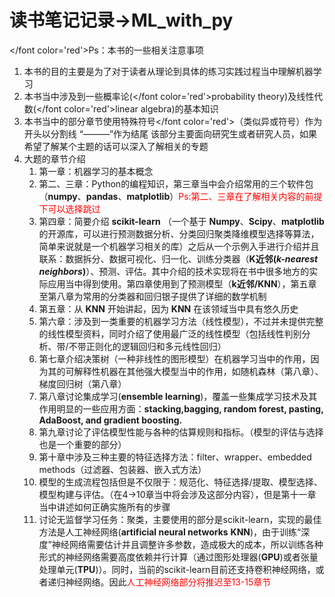 # 读书笔记记录->ML_with_py

</font color='red'>Ps：本书的一些相关注意事项</font>

1. 本书的目的主要是为了对于读者从理论到具体的练习实践过程当中理解机器学习
2. 本书当中涉及到一些概率论(</font color='red'>probability theory</font>)及线性代数(</font color='red'>linear algebra</font>)的基本知识
3. 本书当中的部分章节使用特殊符号</font color='red'>（类似异或符号）</font>作为开头以分割线 “———”作为结尾 该部分主要面向研究生或者研究人员，如果希望了解某个主题的话可以深入了解相关的专题
4. 大题的章节介绍
    1. 第一章：机器学习的基本概念
    2. 第二、三章：Python的编程知识，第三章当中会介绍常用的三个软件包（**numpy**、**pandas**、**matplotlib**）<font color='red'>Ps:第二、三章在了解相关内容的前提下可以选择跳过</font>
    3. 第四章：简要介绍 **scikit-learn** （一个基于 **Numpy**、**Scipy**、**matplotlib** 的开源库，可以进行预测数据分析、分类回归聚类降维模型选择等算法，简单来说就是一个机器学习相关的库）之后从一个示例入手进行介绍并且联系：数据拆分、数据可视化、归一化、训练分类器（**K近邻(*k-nearest neighbors*)**）、预测、评估。其中介绍的技术实现将在书中很多地方的实际应用当中得到使用。第四章使用到了预测模型（**k近邻/KNN**），第五章至第八章为常用的分类器和回归银子提供了详细的数学机制
    4. 第五章：从 **KNN** 开始讲起，因为 **KNN** 在该领域当中具有悠久历史
    5. 第六章：涉及到一类重要的机器学习方法（线性模型），不过并未提供完整的线性模型资料，同时介绍了使用最广泛的线性模型（包括线性判别分析、带/不带正则化的逻辑回归和多元线性回归）
    6. 第七章介绍决策树（一种非线性的图形模型）在机器学习当中的作用，因为其的可解释性机器在其他强大模型当中的作用，如随机森林（第八章）、梯度回归树（第八章）
    7. 第八章讨论集成学习(**ensemble learning**)，覆盖一些集成学习技术及其作用明显的一些应用方面：**stacking,bagging, random forest, pasting, AdaBoost, and gradient boosting.** 
    8. 第九章讨论了评估模型性能与各种的估算规则和指标。（模型的评估与选择也是一个重要的部分）
    10. 第十章中涉及三种主要的特征选择方法：filter、wrapper、embedded methods（过滤器、包装器、嵌入式方法）
    11. 模型的生成流程包括但是不仅限于：规范化、特征选择/提取、模型选择、模型构建与评估。（在4->10章当中将会涉及这部分内容），但是第十一章当中讲述如何正确实施所有的步骤
    12. 讨论无监督学习任务：聚类，主要使用的部分是scikit-learn，实现的最佳方法是人工神经网络(**artificial neural networks** **KNN**)，由于训练“深度”神经网络需要估计并且调整许多参数，造成极大的成本，所以训练各种形式的神经网络需要高度依赖并行计算（通过图形处理器(**GPU**)或者张量处理单元(**TPU**)）。同时，当前的scikit-learn目前还支持卷积神经网络，或者递归神经网络。因此<font color='red'>人工神经网络部分将推迟至13-15章节</font>
